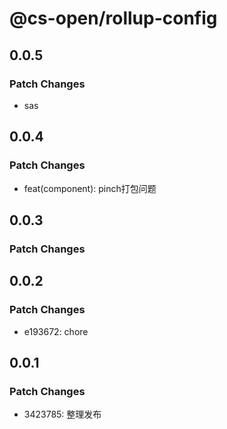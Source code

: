 # @cs-open/rollup-config

## 0.0.5

### Patch Changes

- sas

## 0.0.4

### Patch Changes

- feat(component): pinch打包问题

## 0.0.3

### Patch Changes

## 0.0.2

### Patch Changes

- e193672: chore

## 0.0.1

### Patch Changes

- 3423785: 整理发布
